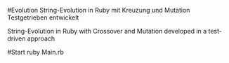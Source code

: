 #Evolution
String-Evolution in Ruby mit Kreuzung und Mutation
Testgetrieben entwickelt

String-Evolution in Ruby with Crossover and Mutation
developed in a test-driven approach

#Start
ruby Main.rb
